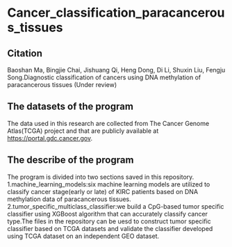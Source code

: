 # Cancer_classification_paracancerous_tissues

## **Citation**

Baoshan Ma, Bingjie Chai, Jishuang Qi, Heng Dong, Di Li, Shuxin Liu, Fengju Song.Diagnostic classification of cancers using DNA methylation of paracancerous tissues (Under review)

## The datasets of the program
The data used in this research are collected from The Cancer Genome Atlas(TCGA) project and that are publicly available at https://portal.gdc.cancer.gov.

## The describe of the program
The program is divided into two sections saved in this repository.
1.machine_learning_models:six machine learning models are utilized to classify cancer stage(early or late) of KIRC patients based on DNA methylation data of paracancerous tissues.
2.tumor_specific_multiclass_classifier:we build a CpG-based tumor specific classifier using XGBoost algorithm that can accurately classify cancer type.The files in the repository can be uesd to construct tumor specific classifier based on TCGA datasets and validate the classifier developed using TCGA dataset on an independent GEO dataset. 
